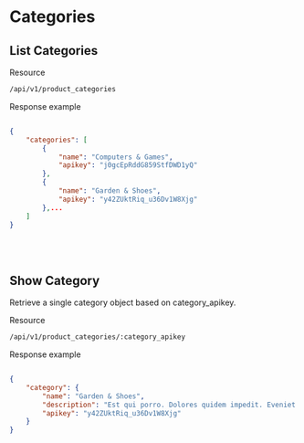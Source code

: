 # Categories

## List Categories

Resource
```bash
/api/v1/product_categories
```

Response example
```json

{
    "categories": [
        {
            "name": "Computers & Games",
            "apikey": "j0gcEpRddG859StfDWD1yQ"
        },
        {
            "name": "Garden & Shoes",
            "apikey": "y42ZUktRiq_u36Dv1W8Xjg"
        },...
    ]
}

```

<br><br>

## Show Category

Retrieve a single category object based on category_apikey.

Resource
```bash
/api/v1/product_categories/:category_apikey
```

Response example
```json

{
    "category": {
        "name": "Garden & Shoes",
        "description": "Est qui porro. Dolores quidem impedit. Eveniet earum maxime.",
        "apikey": "y42ZUktRiq_u36Dv1W8Xjg"
    }
}

```

